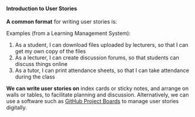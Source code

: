 <link rel="stylesheet" href="{{baseUrl}}/book/css/textbook.css">

<div class="website-content">

#### Introduction to User Stories

<div id="main">

<tip-box type="primary">
<include src="../../../common/Definitions.md#def-user-story" />
</tip-box>

**A common format** for writing user stories is:

<tip-box type="primary">
<include src="../../../common/Definitions.md#def-user-story-format" />
</tip-box>

<tip-box>
Examples (from a Learning Management System):

1. As a student, I can download files uploaded by lecturers, so that I can get my own copy of the files
2. As a lecturer, I can create discussion forums, so that students can discuss things online
3. As a tutor, I can print attendance sheets, so that I can take attendance during the class

</tip-box>

<p/>

**We can write user stories on** index cards or sticky notes, and arrange on walls or tables, to facilitate planning and discussion. Alternatively, we can use a software such as [GitHub Project Boards](https://help.github.com/articles/about-project-boards/) to manage user stories digitally.

<include src="./UserStoriesInUse.md" />

<!-- extras ------------------------------------------------------------------------------------ -->

<panel header=":paperclip: Extras" expandable type="seamless" expanded>

  <panel header=":mortar_board: Learning Outcomes" expandable type="seamless">
    <include src="Exercises.md" />
  </panel>

  <panel header=":package: Resources" expandable type="seamless">
    <include src="Resources.md" />
  </panel>

  <panel header=":laughing: Humor" expandable type="seamless">
    <include src="Humor.md" />
  </panel>

</panel>

</div>
</div>
